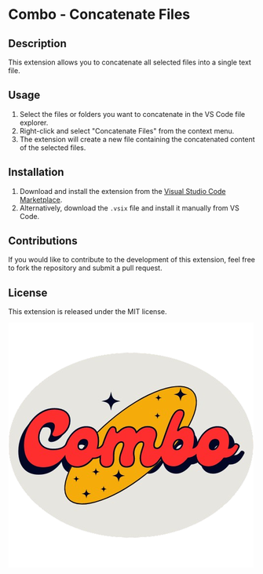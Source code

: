 # Combo - Concatenate Files

## Description
This extension allows you to concatenate all selected files into a single text file.

## Usage
1. Select the files or folders you want to concatenate in the VS Code file explorer.
2. Right-click and select "Concatenate Files" from the context menu.
3. The extension will create a new file containing the concatenated content of the selected files.

## Installation
1. Download and install the extension from the [Visual Studio Code Marketplace](https://marketplace.visualstudio.com/).
2. Alternatively, download the `.vsix` file and install it manually from VS Code.

## Contributions
If you would like to contribute to the development of this extension, feel free to fork the repository and submit a pull request.

## License
This extension is released under the MIT license.

![Combo Logo](combo.png)